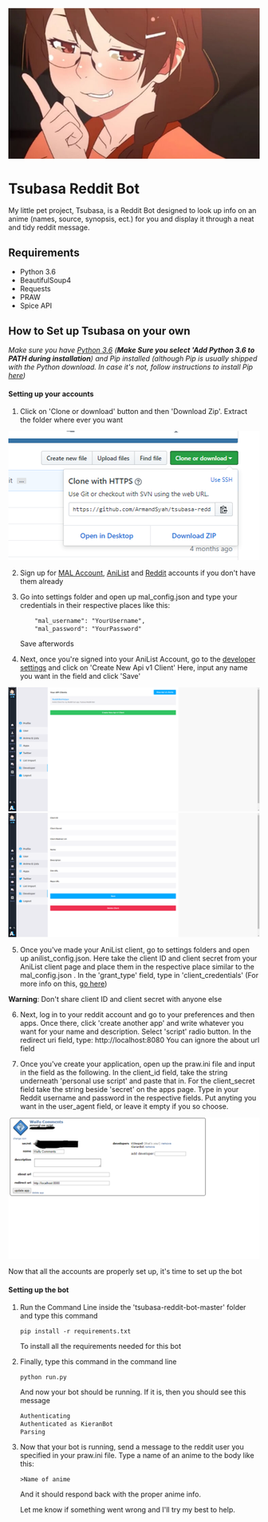 <div><img src="Images/tsubasa-smug.jpg"</img></div>

# Tsubasa Reddit Bot

My little pet project, Tsubasa, is a Reddit Bot designed to look up info on an anime (names, source,
synopsis, ect.) for you and display it through a neat and tidy reddit message. 

## Requirements

* Python 3.6
* BeautifulSoup4
* Requests
* PRAW 
* Spice API

## How to Set up Tsubasa on your own

*Make sure you have [Python 3.6](https://www.python.org/downloads/release/python-362/) (**Make Sure you select 'Add 
Python 3.6 to PATH during installation**)  and 
Pip 
installed 
(although 
Pip is usually shipped with the Python download. In case it's not, follow instructions to install Pip 
[here](https://stackoverflow.com/questions/4750806/how-do-i-install-pip-on-windows))*

#### Setting up your accounts

1. Click on 'Clone or download' button and then 'Download Zip'. Extract the folder where ever you want

<div><img src="Images/download.png"</img></div>

2. Sign up for [MAL Account](https://myanimelist.net/register.php?from=%2F), [AniList](https://anilist.co/register) and
[Reddit](https://www.reddit.com/) accounts if you don't have them already

3. Go into settings folder and open up mal_config.json and type your credentials in their respective places like this:

    ```
        "mal_username": "YourUsername",
        "mal_password": "YourPassword"
    ```
    
   Save afterwords

4. Next, once you're signed into your AniList Account, go to the 
[developer settings](https://anilist.co/settings/developer) and click on 'Create New Api v1 Client'
Here, input any name you want in the field and click 'Save'

<div><img src="Images/anilistdev.png" ></img></div>
<div><img src="Images/name.png" ></img></div>

5. Once you've made your AniList client, go to settings folders and open up anilist_config.json. Here take the client ID
and client secret from your AniList client page and place them in the respective place similar to the mal_config.json
. In the 'grant_type' field, type in 'client_credentials' (For more info on this, [go here](http://anilist-api.readthedocs.io/en/latest/authentication.html))

**Warning**: Don't share client ID and client secret with anyone else

6. Next, log in to your reddit account and go to your preferences and then apps. Once there, click 'create another 
app' and write whatever you want for your name and description. Select 'script' radio button. In the redirect uri 
field, type: http://localhost:8080 
You can ignore the about url field

7. Once you've create your application, open up the praw.ini file and input in the field as the following.
In the client_id field, take the string underneath 'personal use script' and paste that in. For the client_secret 
field take the string beside 'secret' on the apps page. Type in your Reddit username and password in the respective 
fields. Put anyting you want in the user_agent field, or leave it empty if you so choose.

<div><img src="Images/reddit.png" ></img></div>

Now that all the accounts are properly set up, it's time to set up the bot

#### Setting up the bot

1. Run the Command Line inside the 'tsubasa-reddit-bot-master' folder and type this command

    ```
    pip install -r requirements.txt
    ```
    To install all the requirements needed for this bot

2. Finally, type this command in the command line

    ```
    python run.py
    ```
    And now your bot should be running. If it is, then you should see this message
    
    ```
    Authenticating
    Authenticated as KieranBot
    Parsing
    ```

3. Now that your bot is running, send a message to the reddit user you specified in your praw.ini file. 
 Type a name of an anime to the body like this:

    ```
    >Name of anime
    ```
    
    And it should respond back with the proper anime info. 
    
    Let me know if something went wrong and I'll try my best to help.
